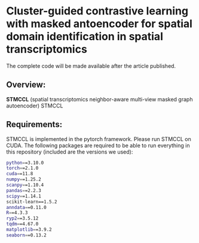 # Cluster-guided contrastive learning with masked antoencoder for spatial domain identification in spatial transcriptomics
The complete code will be made available after the article published.
## Overview:

__STMCCL__ (spatial transcriptomics neighbor-aware multi-view masked graph autoencoder) STMCCL

## Requirements:
 
STMCCL is implemented in the pytorch framework. Please run STMCCL on CUDA. The following packages are required to be able to run everything in this repository (included are the versions we used):

```bash
python==3.10.0
torch==2.1.0
cuda==11.8
numpy==1.25.2
scanpy==1.10.4
pandas==2.2.3
scipy==1.14.1
scikit-learn==1.5.2
anndata==0.11.0
R==4.3.3
ryp2==3.5.12
tqdm==4.67.0
matplotlib==3.9.2
seaborn==0.13.2
```
